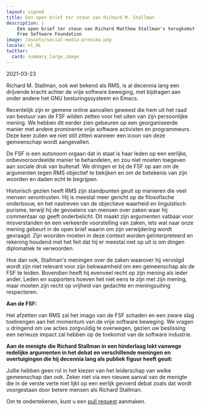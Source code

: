 ```yaml
---
layout: signed
title: Een open brief ter steun van Richard M. Stallman
description: |
    Een open brief ter steun van Richard Matthew Stallman's terugkomst in de
    Free Software Foundation
image: /assets/social-media-preview.png
locale: nl_NL
twitter:
  card: summary_large_image
---
```


2021-03-23

Richard M. Stallman, ook wel bekend als RMS, is al decennia lang een drijvende
kracht achter de vrije software beweging, met bijdragen aan onder andere het
GNU besturingssysteem en Emacs.

Recentelijk zijn er gemene online aanvallen geweest die hem uit het raad van
bestuur van de FSF wilden zetten voor het uiten van zijn persoonlijke mening.
We hebben dit eerder zien gebeuren op een georganiseerde manier met andere
prominente vrije software activisten en programmeurs. Deze keer zullen we niet
still zitten wanneer een icoon van deze gemeenschap wordt aangevallen.

De FSF is een autonoom orgaan dat in staat is haar leden op een eerlijke,
onbevooroordeelde manier te behandelen, en zou niet moeten toegeven aan sociale
druk van buitenaf. We dringen er bij de FSF op aan om de argumenten tegen RMS
objectief te bekijken en om de betekenis van zijn woorden en daden echt te
begrijpen.

Historisch gezien heeft RMS zijn standpunten geuit op manieren die veel mensen
verontrusten. Hij is meestal meer gericht op de filosofische onderbouw, en het
nastreven van de objectieve waarheid en linguïstisch purisme, terwijl hij de
gevoelens van mensen over zaken waar hij commentaar op geeft onderbelicht. Dit
maakt zijn argumenten vatbaar voor misverstanden en een verkeerde voorstelling
van zaken, iets wat naar onze mening gebeurt in de open brief waarin om zijn
verwijdering wordt gevraagd. Zijn woorden moeten in deze context worden
geïnterpreteerd en rekening houdend met het feit dat hij er meestal niet op uit
is om dingen diplomatiek te verwoorden.

Hoe dan ook, Stallman's meningen over de zaken waarover hij vervolgd wordt zijn
niet relevant voor zijn bekwaamheid om een gemeenschap als de FSF te leiden.
Bovendien heeft hij evenveel recht op zijn mening als ieder ander. Leden en
supporters hoeven het niet eens te zijn met zijn mening, maar moeten zijn recht
op vrijheid van gedachte en meningsuiting respecteren.

**Aan de FSF:**

Het afzetten van RMS zal het imago van de FSF schaden en een zware slag
toebrengen aan het momentum van de vrije software beweging. We vragen u
dringend om uw acties zorgvuldig te overwegen, gezien uw beslissing
een serieuze impact zal hebben op de toekomst van de software industrie.

**Aan de menigte die Richard Stallman in een hinderlaag lokt vanwege redelijke
argumenten in het debat en verschillende meningen en overtuigingen die hij
decennia lang als publiek figuur heeft geuit:**

Jullie hebben geen rol in het kiezen van het leiderschap van welke gemeenschap
dan ook. Zeker niet via een nieuwe aanval van de menigte die in de verste verte
niet lijkt op een eerlijk gevoerd debat zoals dat wordt voorgestaan door betere
mensen als Richard Stallman.

Om te ondertekenen, kunt u een [pull
request](https://github.com/rms-support-letter/rms-support-letter.github.io/pulls)
aanmaken.
